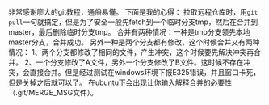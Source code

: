 非常感谢廖大的git教程，通俗易懂。
下面是我的心得：
拉取远程仓库时，用`git pull`一句就搞定，但是为了安全一般先fetch到一个临时分支tmp，然后在合并到master，最后删除临时分支tmp。
合并有两种情况：一种是tmp分支领先本地master分支，合并成功。
另外一种是两个分支都有修改，这个时候合并又有两种情况：
1、两个分支都修改了相同的文件，产生冲突，这个时候要先解决冲突再合并。
2、一个分支修改了A文件，另外一个分支修改了B文件。这时候不存在冲突，会直接合并。但是经过测试在windows环境下报E325错误，并且窗口卡死，但是关掉之后就可以了。
在ubuntu下会出现让你输入解释合并的必要性（.git/MERGE_MSG文件）。
